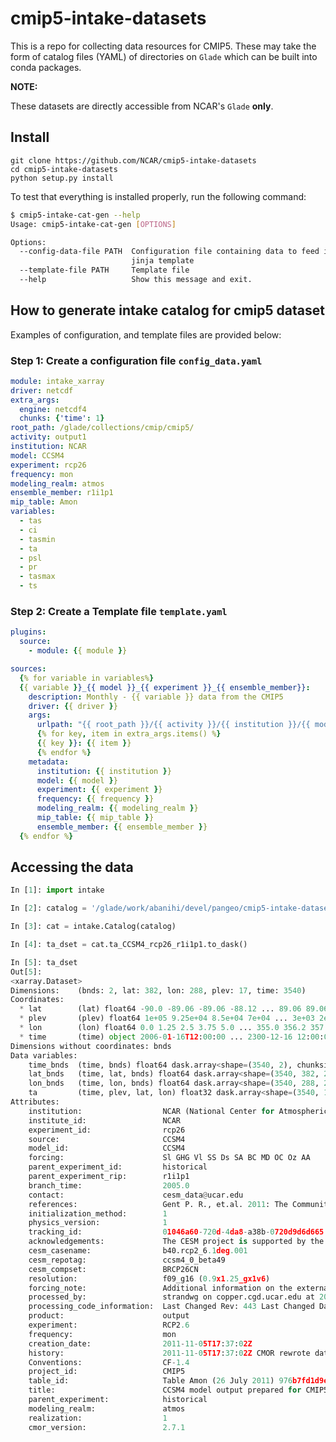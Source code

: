 # cmip5-intake-datasets

This is a repo for collecting data resources for CMIP5. These may take the form of catalog files (YAML) of  directories on `Glade` which can be built into conda packages.

**NOTE:**

These datasets are directly accessible from NCAR's `Glade` **only**. 


## Install

    git clone https://github.com/NCAR/cmip5-intake-datasets
    cd cmip5-intake-datasets
    python setup.py install 

To test that everything is installed properly, run the following command:
```bash
$ cmip5-intake-cat-gen --help
Usage: cmip5-intake-cat-gen [OPTIONS]

Options:
  --config-data-file PATH  Configuration file containing data to feed in a
                           jinja template
  --template-file PATH     Template file
  --help                   Show this message and exit.
```


## How to generate intake catalog for cmip5 dataset

Examples of configuration, and template files are provided below:

### Step 1: Create a configuration file `config_data.yaml`

```yaml
module: intake_xarray
driver: netcdf
extra_args:
  engine: netcdf4
  chunks: {'time': 1}
root_path: /glade/collections/cmip/cmip5/
activity: output1
institution: NCAR
model: CCSM4
experiment: rcp26
frequency: mon
modeling_realm: atmos 
ensemble_member: r1i1p1
mip_table: Amon
variables:
  - tas
  - ci
  - tasmin
  - ta
  - psl
  - pr
  - tasmax
  - ts
  ```


### Step 2: Create a Template file `template.yaml`

```yaml
plugins:
  source:
    - module: {{ module }}

sources:
  {% for variable in variables%}
  {{ variable }}_{{ model }}_{{ experiment }}_{{ ensemble_member}}:
    description: Monthly - {{ variable }} data from the CMIP5
    driver: {{ driver }}
    args: 
      urlpath: "{{ root_path }}/{{ activity }}/{{ institution }}/{{ model }}/{{ experiment }}/{{ frequency }}/{{ modeling_realm }}/{{ mip_table }}/{{ ensemble_member }}/latest/{{ variable }}/{{ variable }}_{{ mip_table }}_{{ model }}*.nc"
      {% for key, item in extra_args.items() %}
      {{ key }}: {{ item }}
      {% endfor %}
    metadata:
      institution: {{ institution }}
      model: {{ model }}
      experiment: {{ experiment }}
      frequency: {{ frequency }}
      modeling_realm: {{ modeling_realm }}
      mip_table: {{ mip_table }}
      ensemble_member: {{ ensemble_member }}
  {% endfor %}
  ```


  ## Accessing the data 

```python
In [1]: import intake

In [2]: catalog = '/glade/work/abanihi/devel/pangeo/cmip5-intake-datasets/catalog.yaml'

In [3]: cat = intake.Catalog(catalog)

In [4]: ta_dset = cat.ta_CCSM4_rcp26_r1i1p1.to_dask()

In [5]: ta_dset
Out[5]:
<xarray.Dataset>
Dimensions:    (bnds: 2, lat: 382, lon: 288, plev: 17, time: 3540)
Coordinates:
  * lat        (lat) float64 -90.0 -89.06 -89.06 -88.12 ... 89.06 89.06 90.0
  * plev       (plev) float64 1e+05 9.25e+04 8.5e+04 7e+04 ... 3e+03 2e+03 1e+03
  * lon        (lon) float64 0.0 1.25 2.5 3.75 5.0 ... 355.0 356.2 357.5 358.8
  * time       (time) object 2006-01-16T12:00:00 ... 2300-12-16 12:00:00
Dimensions without coordinates: bnds
Data variables:
    time_bnds  (time, bnds) float64 dask.array<shape=(3540, 2), chunksize=(1, 2)>
    lat_bnds   (time, lat, bnds) float64 dask.array<shape=(3540, 382, 2), chunksize=(480, 382, 2)>
    lon_bnds   (time, lon, bnds) float64 dask.array<shape=(3540, 288, 2), chunksize=(480, 288, 2)>
    ta         (time, plev, lat, lon) float32 dask.array<shape=(3540, 17, 382, 288), chunksize=(1, 17, 382, 288)>
Attributes:
    institution:                  NCAR (National Center for Atmospheric Resea...
    institute_id:                 NCAR
    experiment_id:                rcp26
    source:                       CCSM4
    model_id:                     CCSM4
    forcing:                      Sl GHG Vl SS Ds SA BC MD OC Oz AA
    parent_experiment_id:         historical
    parent_experiment_rip:        r1i1p1
    branch_time:                  2005.0
    contact:                      cesm_data@ucar.edu
    references:                   Gent P. R., et.al. 2011: The Community Clim...
    initialization_method:        1
    physics_version:              1
    tracking_id:                  01046a60-720d-4da8-a38b-0720d9d6d665
    acknowledgements:             The CESM project is supported by the Nation...
    cesm_casename:                b40.rcp2_6.1deg.001
    cesm_repotag:                 ccsm4_0_beta49
    cesm_compset:                 BRCP26CN
    resolution:                   f09_g16 (0.9x1.25_gx1v6)
    forcing_note:                 Additional information on the external forc...
    processed_by:                 strandwg on copper.cgd.ucar.edu at 20111105...
    processing_code_information:  Last Changed Rev: 443 Last Changed Date: 20...
    product:                      output
    experiment:                   RCP2.6
    frequency:                    mon
    creation_date:                2011-11-05T17:37:02Z
    history:                      2011-11-05T17:37:02Z CMOR rewrote data to c...
    Conventions:                  CF-1.4
    project_id:                   CMIP5
    table_id:                     Table Amon (26 July 2011) 976b7fd1d9e1be31d...
    title:                        CCSM4 model output prepared for CMIP5 RCP2.6
    parent_experiment:            historical
    modeling_realm:               atmos
    realization:                  1
    cmor_version:                 2.7.1
```